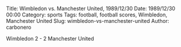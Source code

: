 Title: Wimbledon vs. Manchester United, 1989/12/30
Date: 1989/12/30 00:00
Category: sports
Tags: football, football scores, Wimbledon, Manchester United
Slug: wimbledon-vs-manchester-united
Author: carbonero


Wimbledon 2 - 2 Manchester United

